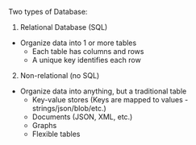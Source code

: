 Two types of Database:
1. Relational Database (SQL)
  - Organize data into 1 or more tables
    + Each table has columns and rows
    + A unique key identifies each row

2. Non-relational (no SQL)
  - Organize data into anything, but a traditional table
    + Key-value stores (Keys are mapped to values - strings/json/blob/etc.)
    + Documents (JSON, XML, etc.)
    + Graphs
    + Flexible tables